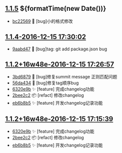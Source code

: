 [1.1.5](../../releases/tag/1.1.5)     ${formatTime(new Date())}
---------------------------------------------------------------

- [bc22569](../../commit/bc22569) 🐛  [bug]小的格式修改


[1.1.4-2016-12-15 17:30:02](../../releases/tag/1.1.4)
-----------------------------------------------------

- [9aabd47](../../commit/9aabd47) 🐛  [bug]tag: git add package.json bug


[1.1.2+16w48e-2016-12-15 17:26:57](../../releases/tag/1.1.2+16w48e)
-------------------------------------------------------------------

- [3bd6879](../../commit/3bd6879) 🐛  [bug]修复summit message 正则匹配问题
- [56da434](../../commit/56da434) 🐛  [bug]修复tag顺序bug
- [6320e9b](../../commit/6320e9b) ✨  [feature] 完成changelog功能
- [2bee2c2](../../commit/2bee2c2) 📦  [refact] 修改changelog
- [eb6b8b5](../../commit/eb6b8b5) ✨  [feature] 开发changelog记录功能


[1.1.2+16w48e-2016-12-15 17:15:39](../../releases/tag/1.1.2+16w48e)
-------------------------------------------------------------------

- [6320e9b](../../commit/6320e9b) ✨  [feature] 完成changelog功能
- [2bee2c2](../../commit/2bee2c2) 📦  [refact] 修改changelog
- [eb6b8b5](../../commit/eb6b8b5) ✨  [feature] 开发changelog记录功能
